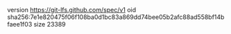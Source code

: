 version https://git-lfs.github.com/spec/v1
oid sha256:7e1e820475f06f108ba0d1bc83a869dd74bee05b2afc88ad558bf14bfaee1f03
size 23389
